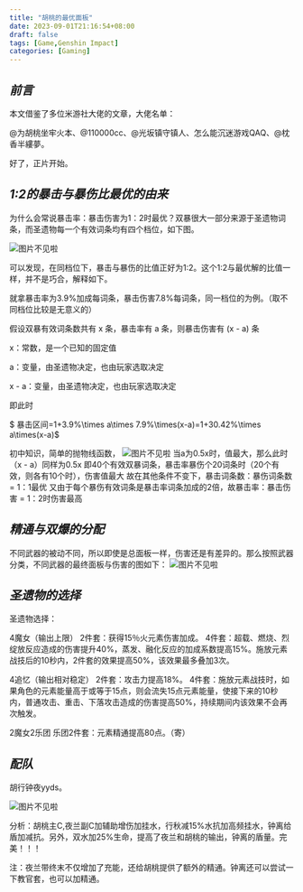 ```yaml
---
title: "胡桃的最优面板"
date: 2023-09-01T21:16:54+08:00
draft: false
tags: [Game,Genshin Impact]
categories: [Gaming]
---
```

## ***前言***

本文借鉴了多位米游社大佬的文章，大佬名单：

@为胡桃坐牢火本、@110000cc、@光坂镇守镇人、怎么能沉迷游戏QAQ、@枕香半縷夢。

好了，正片开始。

## ***1:2的暴击与暴伤比最优的由来***

为什么会常说暴击率：暴击伤害为1：2时最优？双暴很大一部分来源于圣遗物词条，而圣遗物每一个有效词条均有四个档位，如下图。

![图片不见啦](https://cdn.mahaoliang.tech/images/202309012121089.jpg)

可以发现，在同档位下，暴击与暴伤的比值正好为1:2。这个1:2与最优解的比值一样，并不是巧合，解释如下。

就拿暴击率为3.9%加成每词条，暴击伤害7.8%每词条，同一档位的为例。（取不同档位比较是无意义的）

假设双暴有效词条数共有 x 条，暴击率有 a 条，则暴击伤害有 (x - a) 条

x：常数，是一个已知的固定值

a：变量，由圣遗物决定，也由玩家选取决定

x - a：变量，由圣遗物决定，也由玩家选取决定

即此时

$ 暴击区间=1+3.9\%\times a\times 7.9\%\times(x-a)=1+30.42\%\times a\times(x-a)$

初中知识，简单的抛物线函数，
![图片不见啦](https://cdn.mahaoliang.tech/images/202309031907257.jpg)
当a为0.5x时，值最大，那么此时（x - a）同样为0.5x
即40个有效双暴词条，暴击率暴伤个20词条时（20个有效，则各有10个时），伤害值最大
故在其他条件不变下，暴击词条数：暴伤词条数 = 1：1最优
又由于每个暴伤有效词条是暴击率词条加成的2倍，故暴击率：暴击伤害 = 1：2时伤害最高

## ***精通与双爆的分配***

不同武器的被动不同，所以即使是总面板一样，伤害还是有差异的。那么按照武器分类，不同武器的最终面板与伤害的图如下：
![图片不见啦](https://cdn.mahaoliang.tech/images/202309031930164.jpg)

## ***圣遗物的选择***

圣遗物选择：

4魔女（输出上限）
2件套：获得15％火元素伤害加成。
4件套：超载、燃烧、烈绽放反应造成的伤害提升40%，蒸发、融化反应的加成系数提高15%。施放元素战技后的10秒内，2件套的效果提高50%，该效果最多叠加3次。

4追忆（输出相对稳定）
2件套：攻击力提高18%。
4件套：施放元素战技时，如果角色的元素能量高于或等于15点，则会流失15点元素能量，使接下来的10秒内，普通攻击、重击、下落攻击造成的伤害提高50%，持续期间内该效果不会再次触发。

2魔女2乐团
乐团2件套：元素精通提高80点。（寄）

## ***配队***

胡行钟夜yyds。

![图片不见啦](https://cdn.mahaoliang.tech/images/202309031956411.jpg)

分析：胡桃主C,夜兰副C加辅助增伤加挂水，行秋减15%水抗加高频挂水，钟离给盾加减抗。另外，双水加25%生命，提高了夜兰和胡桃的输出，钟离的盾量。完美！！！

注：夜兰带终末不仅增加了充能，还给胡桃提供了额外的精通。钟离还可以尝试一下教官套，也可以加精通。

